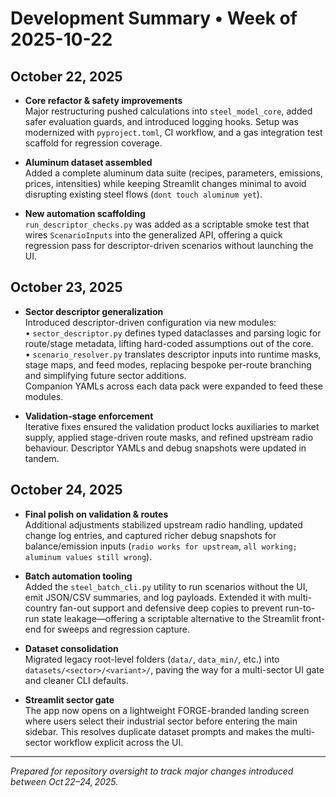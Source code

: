 # Development Summary • Week of 2025-10-22

## October 22, 2025

- **Core refactor & safety improvements**  
  Major restructuring pushed calculations into `steel_model_core`, added safer evaluation guards, and introduced logging hooks. Setup was modernized with `pyproject.toml`, CI workflow, and a gas integration test scaffold for regression coverage.

- **Aluminum dataset assembled**  
  Added a complete aluminum data suite (recipes, parameters, emissions, prices, intensities) while keeping Streamlit changes minimal to avoid disrupting existing steel flows (`dont touch aluminum yet`).

- **New automation scaffolding**  
  `run_descriptor_checks.py` was added as a scriptable smoke test that wires `ScenarioInputs` into the generalized API, offering a quick regression pass for descriptor-driven scenarios without launching the UI.

## October 23, 2025

- **Sector descriptor generalization**  
  Introduced descriptor-driven configuration via new modules:  
  • `sector_descriptor.py` defines typed dataclasses and parsing logic for route/stage metadata, lifting hard-coded assumptions out of the core.  
  • `scenario_resolver.py` translates descriptor inputs into runtime masks, stage maps, and feed modes, replacing bespoke per-route branching and simplifying future sector additions.  
  Companion YAMLs across each data pack were expanded to feed these modules.

- **Validation-stage enforcement**  
  Iterative fixes ensured the validation product locks auxiliaries to market supply, applied stage-driven route masks, and refined upstream radio behaviour. Descriptor YAMLs and debug snapshots were updated in tandem.

## October 24, 2025

- **Final polish on validation & routes**  
  Additional adjustments stabilized upstream radio handling, updated change log entries, and captured richer debug snapshots for balance/emission inputs (`radio works for upstream`, `all working; aluminum values still wrong`).

- **Batch automation tooling**  
  Added the `steel_batch_cli.py` utility to run scenarios without the UI, emit JSON/CSV summaries, and log payloads. Extended it with multi-country fan-out support and defensive deep copies to prevent run-to-run state leakage—offering a scriptable alternative to the Streamlit front-end for sweeps and regression capture.
- **Dataset consolidation**  
  Migrated legacy root-level folders (`data/`, `data_min/`, etc.) into `datasets/<sector>/<variant>/`, paving the way for a multi-sector UI gate and cleaner CLI defaults.
- **Streamlit sector gate**  
  The app now opens on a lightweight FORGE-branded landing screen where users select their industrial sector before entering the main sidebar. This resolves duplicate dataset prompts and makes the multi-sector workflow explicit across the UI.

---

_Prepared for repository oversight to track major changes introduced between Oct 22–24, 2025._
